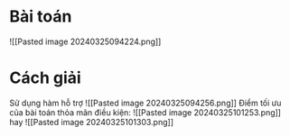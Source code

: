 # Bài toán
![[Pasted image 20240325094224.png]]
# Cách giải
Sử dụng hàm hỗ trợ
![[Pasted image 20240325094256.png]]
Điểm tối ưu của bài toán thỏa mãn điều kiện:
![[Pasted image 20240325101253.png]]
hay
![[Pasted image 20240325101303.png]]

